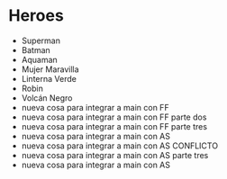 # Heroes

* Superman
* Batman
* Aquaman
* Mujer Maravilla
* Linterna Verde
* Robin
* Volcán Negro
* nueva cosa para integrar a main con FF
* nueva cosa para integrar a main con FF parte dos
* nueva cosa para integrar a main con FF parte tres
* nueva cosa para integrar a main con AS
* nueva cosa para integrar a main con AS CONFLICTO
* nueva cosa para integrar a main con AS parte tres
* nueva cosa para integrar a main con AS
